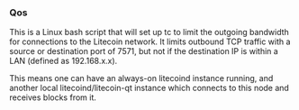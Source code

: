 ### Qos ###

This is a Linux bash script that will set up tc to limit the outgoing bandwidth for connections to the Litecoin network. It limits outbound TCP traffic with a source or destination port of 7571, but not if the destination IP is within a LAN (defined as 192.168.x.x).

This means one can have an always-on litecoind instance running, and another local litecoind/litecoin-qt instance which connects to this node and receives blocks from it.
